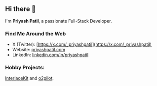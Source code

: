 ## Hi there 👋
I'm **Priyash Patil**, a passionate Full-Stack Developer.

### Find Me Around the Web
- X (Twitter): [https://x.com/_priyashpatil](https://x.com/_priyashpatil)
- Website: [priyashpatil.com](https://priyashpatil.com)
- LinkedIn: [linkedin.com/in/priyashpatil](https://linkedin.com/in/priyashpatil)

### Hobby Projects:
[InterlaceKit](https://interlacekit.com) and [o2pilot](https://o2pilot.com).
